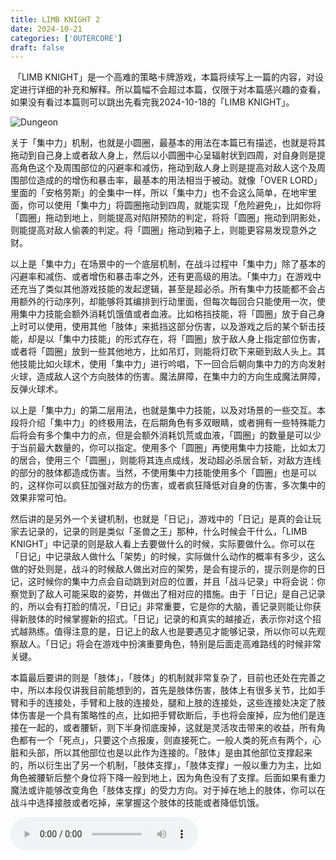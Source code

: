 ```yaml
---
title: LIMB KNIGHT 2
date: 2024-10-21
categories: ['OUTERCORE']
draft: false
---
```


​	「LIMB KNIGHT」是一个高难的策略卡牌游戏，本篇将续写上一篇的内容，对设定进行详细的补充和解释。所以篇幅不会超过本篇，仅限于对本篇感兴趣的查看，如果没有看过本篇则可以跳出先看完我2024-10-18的「LIMB KNIGHT」。

<img src="/images/LIMB KIGHT 2 - Dungeon.png" alt="Dungeon" class="img-responsive">

​	关于「集中力」机制，也就是小圆圈，最基本的用法在本篇已有描述，也就是将其拖动到自己身上或者敌人身上，然后以小圆圈中心呈辐射状到四周，对自身则是提高角色这个及周围部位的闪避率和减伤，拖动到敌人身上则是提高对敌人这个及周围部位造成的的增伤和暴击率，最基本的用法相当于被动。就像「OVER LORD」里面的「安格劳斯」的全集中一样，所以「集中力」也不会这么简单，在地牢里面，你可以使用「集中力」将圆圈拖动到四周，就能实现「危险避免」，比如你将「圆圈」拖动到地上，则能提高对陷阱预防的判定，将将「圆圈」拖动到阴影处，则能提高对敌人偷袭的判定。将「圆圈」拖动到箱子上，则能更容易发现意外之财。

​	以上是「集中力」在场景中的一个底层机制，在战斗过程中「集中力」除了基本的闪避率和减伤、或者增伤和暴击率之外，还有更高级的用法。「集中力」在游戏中还充当了类似其他游戏技能的发起逻辑，甚至是超必杀。所有集中力技能都不会占用额外的行动序列，却能够将其编排到行动里面，但每次每回合只能使用一次，使用集中力技能会额外消耗饥饿值或者血液。比如格挡技能，将「圆圈」放于自己身上时可以使用，使用其他「肢体」来抵挡这部分伤害，以及游戏之后的某个斩击技能，却是以「集中力技能」的形式存在，将「圆圈」放于敌人身上指定部位伤害，或者将「圆圈」放到一些其他地方，比如吊灯，则能将灯砍下来砸到敌人头上。其他技能比如火球术，使用「集中力」进行吟唱，下一回合后朝向集中力的方向发射火球，造成敌人这个方向肢体的伤害。魔法屏障，在集中力的方向生成魔法屏障，反弹火球术。

​	以上是「集中力」的第二层用法，也就是集中力技能，以及对场景的一些交互。本段将介绍「集中力」的终极用法，在后期角色有多双眼睛，或者拥有一些特殊能力后将会有多个集中力的点，但是会额外消耗饥荒或血液，「圆圈」的数量是可以少于当前最大数量的，你可以指定。使用多个「圆圈」再使用集中力技能，比如太刀的居合，使用三个「圆圈」，则能将其连点成线，发动超必杀居合斩，对敌方连线的部分的肢体都造成伤害。当然，不使用集中力技能使用多个「圆圈」也是可以的，这样你可以疯狂加强对敌方的伤害，或者疯狂降低对自身的伤害，多次集中的效果非常可怕。

​	然后讲的是另外一个关键机制，也就是「日记」，游戏中的「日记」是真的会让玩家去记录的，记录的则是类似「圣兽之王」那种，什么时候会干什么，「LIMB KNIGHT」中记录的则是敌人看上去要做什么的时候，实际要做什么。你可以在「日记」中记录敌人做什么「架势」的时候，实际做什么动作的概率有多少，这么做的好处则是，战斗的时候敌人做出对应的架势，是会有提示的，提示则是你的日记，这时候你的集中力点会自动跳到对应的位置，并且「战斗记录」中将会说：你察觉到了敌人可能采取的姿势，并做出了相对应的措施。由于「日记」是自己记录的，所以会有打脸的情况，「日记」非常重要，它是你的大脑，善记录则能让你获得新肢体的时候掌握新的招式。「日记」记录的和真实的越接近，表示你对这个招式越熟练。值得注意的是，日记上的敌人也是要遇见才能够记录，所以你可以先观察敌人。「日记」将会在游戏中扮演重要角色，特别是后面走高难路线的时候非常关键。

​	本篇最后要讲的则是「肢体」，「肢体」的机制就非常复杂了，目前也还处在完善之中，所以本段仅讲我目前能想到的，首先是肢体伤害，肢体上有很多关节，比如手臂和手的连接处，手臂和上肢的连接处，腿和上肢的连接处，这些连接处决定了肢体伤害是一个具有策略性的点，比如把手臂砍断后，手也将会废掉，应为他们是连接在一起的，或者腰斩，则下半身彻底废掉，这就是灵活攻击带来的收益，所有角色都有一个「死点」，只要这个点报废，则直接死亡。一般人类的死点有两个，心脏和头部，所以其他部位也是以此作为连接的。「肢体」是由其他部位支撑起来的，所以衍生出了另一个机制，「肢体支撑」，「肢体支撑」一般以重力为主，比如角色被腰斩后整个身位将下降一般到地上，因为角色没有了支撑。后面如果有重力魔法或许能够改变角色「肢体支撑」的受力方向。对于掉在地上的肢体，你可以在战斗中选择接肢或者吃掉，来掌握这个肢体的技能或者降低饥饿。

<audio controls autoplay>
  <source src="/audios/Jonathan Coulton,GLaDOS - Still Alive.mp3" type="audio/mpeg">
  Your browser does not support the audio tag.
</audio>
